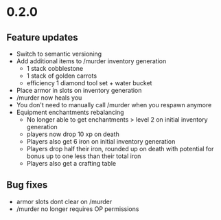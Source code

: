 # 0.2.0
## Feature updates
* Switch to semantic versioning
* Add additional items to /murder inventory generation
  * 1 stack cobblestone
  * 1 stack of golden carrots
  * efficiency 1 diamond tool set + water bucket
* Place armor in slots on inventory generation
* /murder now heals you 
* You don't need to manually call /murder when you respawn anymore
* Equipment enchantments rebalancing
  * No longer able to get enchantments > level 2 on initial inventory generation
  * players now drop 10 xp on death
  * Players also get 6 iron on initial inventory generation 
  * Players drop half their iron, rounded up on death with potential for bonus up to one less than their total iron
  * Players also get a crafting table 
## Bug fixes
* armor slots dont clear on /murder 
* /murder no longer requires OP permissions
    
